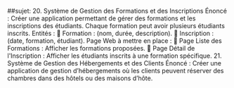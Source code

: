 ##sujet:
20. Système de Gestion des Formations et des Inscriptions 
Énoncé : Créer une application permettant de gérer des formations et les inscriptions des 
étudiants. Chaque formation peut avoir plusieurs étudiants inscrits. 
Entités : 
 Formation : (nom, durée, description). 
 Inscription : (date, formation, étudiant). 
Page Web à mettre en place : 
 Page Liste des Formations : Afficher les formations proposées. 
 Page Détail de l'Inscription : Afficher les étudiants inscrits à une formation 
spécifique. 
21. Système de Gestion des Hébergements et des Clients 
Énoncé : Créer une application de gestion d’hébergements où les clients peuvent réserver des 
chambres dans des hôtels ou des maisons d’hôte.

